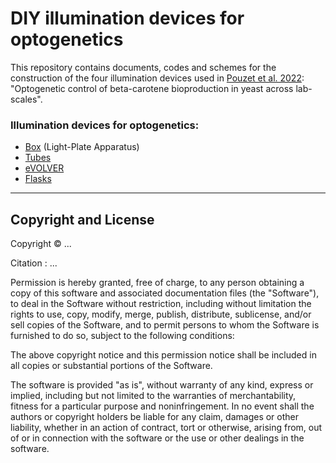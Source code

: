 # DIY illumination devices for optogenetics

This repository contains documents, codes and schemes for the construction of the four illumination devices used in [Pouzet et al. 2022](): "Optogenetic control of beta-carotene bioproduction in yeast across lab-scales". 

### Illumination devices for optogenetics:
- [Box](https://github.com/Lab513/DIY_Optogenetics/tree/master/opto_Box) (Light-Plate Apparatus)
- [Tubes](https://github.com/Lab513/DIY_Optogenetics/tree/master/opto_Tubes)
- [eVOLVER](https://github.com/Lab513/DIY_Optogenetics/tree/master/opto_eVOLVER)
- [Flasks](https://github.com/Lab513/DIY_Optogenetics/tree/master/opto_Flasks)


___
## Copyright and License

Copyright &copy; ...

Citation : ...

Permission is hereby granted, free of charge, to any person obtaining a copy of this software and associated documentation files (the "Software"), to deal in the Software without restriction, including without limitation the rights to use, copy, modify, merge, publish, distribute, sublicense, and/or sell copies of the Software, and to permit persons to whom the Software is furnished to do so, subject to the following conditions:

The above copyright notice and this permission notice shall be included in all copies or substantial portions of the Software.

The software is provided "as is", without warranty of any kind, express or implied, including but not limited to the warranties of merchantability, fitness for a particular purpose and  noninfringement. In no event shall the authors or copyright holders be liable for any claim, damages or other liability, whether in an action of contract, tort or otherwise, arising from, out of or in connection with the software or the use or other dealings in the software.
